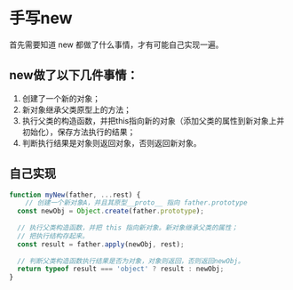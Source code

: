 # 手写new

首先需要知道 new 都做了什么事情，才有可能自己实现一遍。



## new做了以下几件事情：

1. 创建了一个新的对象；
2. 新对象继承父类原型上的方法；
3. 执行父类的构造函数，并把this指向新的对象（添加父类的属性到新对象上并初始化），保存方法执行的结果；
4. 判断执行结果是对象则返回对象，否则返回新对象。



## 自己实现

```js
function myNew(father, ...rest) {
	// 创建一个新对象A，并且其原型__proto__ 指向 father.prototype
  const newObj = Object.create(father.prototype);
  
  // 执行父类构造函数，并把 this 指向新对象。新对象继承父类的属性；
  // 把执行结构存起来。
  const result = father.apply(newObj, rest);
  
  // 判断父类构造函数执行结果是否为对象，对象则返回，否则返回newObj。
  return typeof result === 'object' ? result : newObj;
}

```

